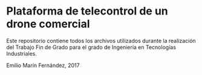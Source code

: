 # Plataforma de telecontrol de un drone comercial

Este repositorio contiene todos los archivos utilizados durante la realización del Trabajo Fin de Grado para el grado de Ingeniería en Tecnologías Industriales.

Emilio Marín Fernández, 2017
